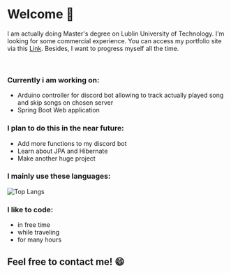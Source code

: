 # Welcome 👋

I am actually doing Master's degree on Lublin University of Technology. I'm looking for some commercial experience. You can access my portfolio site via this [Link](https://zomsik.github.io/portfolio/). Besides, I want to progress myself all the time.


&nbsp; 

### Currently i am working on:
+ Arduino controller for discord bot allowing to track actually played song and skip songs on chosen server
+ Spring Boot Web application

### I plan to do this in the near future:
+ Add more functions to my discord bot
+ Learn about JPA and Hibernate
+ Make another huge project

### I mainly use these languages:

![Top Langs](https://github-readme-stats.vercel.app/api/top-langs/?username=zomsik&layout=compact&theme=radical)

### I like to code: 
+ in free time 
+ while traveling
+ for many hours


## Feel free to contact me! 😄

<!--
**zomsik/zomsik** is a ✨ _special_ ✨ repository because its `README.md` (this file) appears on your GitHub profile.

Here are some ideas to get you started:

- 🔭 I’m currently working on ...
- 🌱 I’m currently learning ...
- 👯 I’m looking to collaborate on ...
- 🤔 I’m looking for help with ...
- 💬 Ask me about ...
- 📫 How to reach me: ...
- 😄 Pronouns: ...
- ⚡ Fun fact: ...
-->
